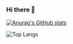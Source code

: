### Hi there 👋

[![Anurag's GitHub stats](https://github-readme-stats.vercel.app/api?username=foxly-it&show_icons=true&theme=ocean_dark)](https://github.com/anuraghazra/github-readme-stats)

![Top Langs](https://github-readme-stats.vercel.app/api/top-langs/?username=foxly-it&layout=compact&theme=ocean_dark)

